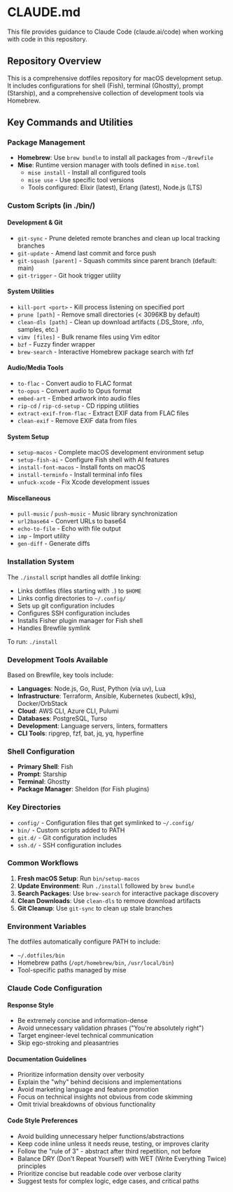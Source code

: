 # CLAUDE.md

This file provides guidance to Claude Code (claude.ai/code) when working with code in this repository.

## Repository Overview

This is a comprehensive dotfiles repository for macOS development setup. It includes configurations for shell (Fish), terminal (Ghostty), prompt (Starship), and a comprehensive collection of development tools via Homebrew.

## Key Commands and Utilities

### Package Management
- **Homebrew**: Use `brew bundle` to install all packages from `~/Brewfile`
- **Mise**: Runtime version manager with tools defined in `mise.toml`
  - `mise install` - Install all configured tools
  - `mise use` - Use specific tool versions
  - Tools configured: Elixir (latest), Erlang (latest), Node.js (LTS)

### Custom Scripts (in ./bin/)

#### Development & Git
- `git-sync` - Prune deleted remote branches and clean up local tracking branches
- `git-update` - Amend last commit and force push
- `git-squash [parent]` - Squash commits since parent branch (default: main)
- `git-trigger` - Git hook trigger utility

#### System Utilities
- `kill-port <port>` - Kill process listening on specified port
- `prune [path]` - Remove small directories (< 3096KB by default)
- `clean-dls [path]` - Clean up download artifacts (.DS_Store, .nfo, samples, etc.)
- `vimv [files]` - Bulk rename files using Vim editor
- `bzf` - Fuzzy finder wrapper
- `brew-search` - Interactive Homebrew package search with fzf

#### Audio/Media Tools
- `to-flac` - Convert audio to FLAC format
- `to-opus` - Convert audio to Opus format
- `embed-art` - Embed artwork into audio files
- `rip-cd` / `rip-cd-setup` - CD ripping utilities
- `extract-exif-from-flac` - Extract EXIF data from FLAC files
- `clean-exif` - Remove EXIF data from files

#### System Setup
- `setup-macos` - Complete macOS development environment setup
- `setup-fish-ai` - Configure Fish shell with AI features
- `install-font-macos` - Install fonts on macOS
- `install-terminfo` - Install terminal info files
- `unfuck-xcode` - Fix Xcode development issues

#### Miscellaneous
- `pull-music` / `push-music` - Music library synchronization
- `url2base64` - Convert URLs to base64
- `echo-to-file` - Echo with file output
- `imp` - Import utility
- `gen-diff` - Generate diffs

### Installation System

The `./install` script handles all dotfile linking:
- Links dotfiles (files starting with `.`) to `$HOME`
- Links config directories to `~/.config/`
- Sets up git configuration includes
- Configures SSH configuration includes
- Installs Fisher plugin manager for Fish shell
- Handles Brewfile symlink

To run: `./install`

### Development Tools Available

Based on Brewfile, key tools include:
- **Languages**: Node.js, Go, Rust, Python (via uv), Lua
- **Infrastructure**: Terraform, Ansible, Kubernetes (kubectl, k9s), Docker/OrbStack
- **Cloud**: AWS CLI, Azure CLI, Pulumi
- **Databases**: PostgreSQL, Turso
- **Development**: Language servers, linters, formatters
- **CLI Tools**: ripgrep, fzf, bat, jq, yq, hyperfine

### Shell Configuration

- **Primary Shell**: Fish
- **Prompt**: Starship
- **Terminal**: Ghostty
- **Package Manager**: Sheldon (for Fish plugins)

### Key Directories

- `config/` - Configuration files that get symlinked to `~/.config/`
- `bin/` - Custom scripts added to PATH
- `git.d/` - Git configuration includes
- `ssh.d/` - SSH configuration includes

### Common Workflows

1. **Fresh macOS Setup**: Run `bin/setup-macos`
2. **Update Environment**: Run `./install` followed by `brew bundle`
3. **Search Packages**: Use `brew-search` for interactive package discovery
4. **Clean Downloads**: Use `clean-dls` to remove download artifacts
5. **Git Cleanup**: Use `git-sync` to clean up stale branches

### Environment Variables

The dotfiles automatically configure PATH to include:
- `~/.dotfiles/bin`
- Homebrew paths (`/opt/homebrew/bin`, `/usr/local/bin`)
- Tool-specific paths managed by mise

### Claude Code Configuration

#### Response Style
- Be extremely concise and information-dense
- Avoid unnecessary validation phrases ("You're absolutely right")
- Target engineer-level technical communication
- Skip ego-stroking and pleasantries

#### Documentation Guidelines
- Prioritize information density over verbosity
- Explain the "why" behind decisions and implementations
- Avoid marketing language and feature promotion
- Focus on technical insights not obvious from code skimming
- Omit trivial breakdowns of obvious functionality

#### Code Style Preferences
- Avoid building unnecessary helper functions/abstractions
- Keep code inline unless it needs reuse, testing, or improves clarity
- Follow the "rule of 3" - abstract after third repetition, not before
- Balance DRY (Don't Repeat Yourself) with WET (Write Everything Twice) principles
- Prioritize concise but readable code over verbose clarity
- Suggest tests for complex logic, edge cases, and critical paths
